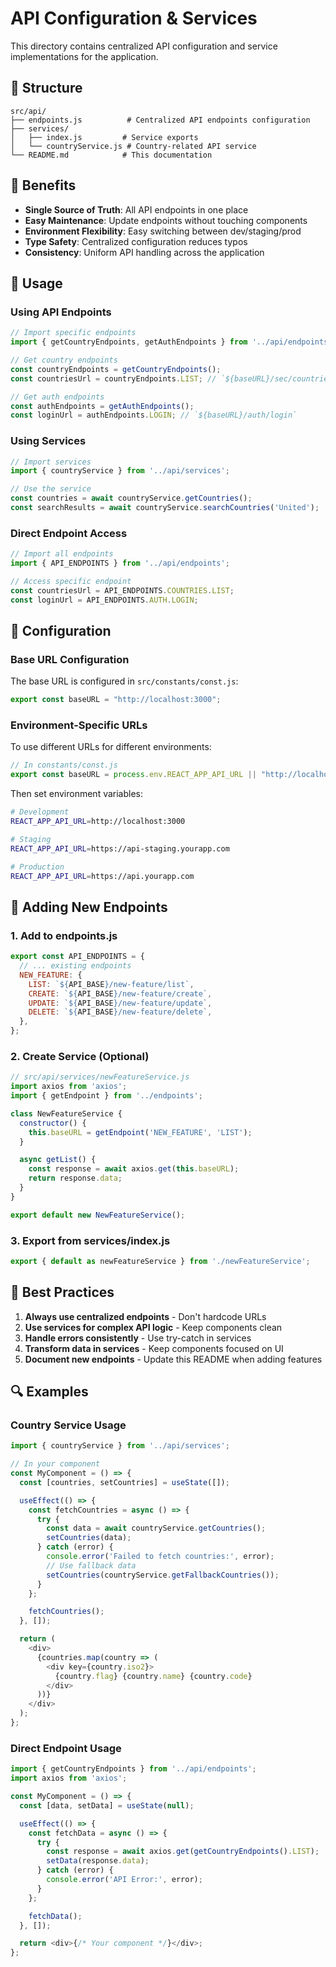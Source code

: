 # API Configuration & Services

This directory contains centralized API configuration and service implementations for the application.

## 📁 Structure

```
src/api/
├── endpoints.js          # Centralized API endpoints configuration
├── services/
│   ├── index.js         # Service exports
│   └── countryService.js # Country-related API service
└── README.md            # This documentation
```

## 🎯 Benefits

- **Single Source of Truth**: All API endpoints in one place
- **Easy Maintenance**: Update endpoints without touching components
- **Environment Flexibility**: Easy switching between dev/staging/prod
- **Type Safety**: Centralized configuration reduces typos
- **Consistency**: Uniform API handling across the application

## 📖 Usage

### Using API Endpoints

```javascript
// Import specific endpoints
import { getCountryEndpoints, getAuthEndpoints } from '../api/endpoints';

// Get country endpoints
const countryEndpoints = getCountryEndpoints();
const countriesUrl = countryEndpoints.LIST; // `${baseURL}/sec/countries/codes`

// Get auth endpoints
const authEndpoints = getAuthEndpoints();
const loginUrl = authEndpoints.LOGIN; // `${baseURL}/auth/login`
```

### Using Services

```javascript
// Import services
import { countryService } from '../api/services';

// Use the service
const countries = await countryService.getCountries();
const searchResults = await countryService.searchCountries('United');
```

### Direct Endpoint Access

```javascript
// Import all endpoints
import { API_ENDPOINTS } from '../api/endpoints';

// Access specific endpoint
const countriesUrl = API_ENDPOINTS.COUNTRIES.LIST;
const loginUrl = API_ENDPOINTS.AUTH.LOGIN;
```

## 🔧 Configuration

### Base URL Configuration

The base URL is configured in `src/constants/const.js`:

```javascript
export const baseURL = "http://localhost:3000";
```

### Environment-Specific URLs

To use different URLs for different environments:

```javascript
// In constants/const.js
export const baseURL = process.env.REACT_APP_API_URL || "http://localhost:3000";
```

Then set environment variables:
```bash
# Development
REACT_APP_API_URL=http://localhost:3000

# Staging
REACT_APP_API_URL=https://api-staging.yourapp.com

# Production
REACT_APP_API_URL=https://api.yourapp.com
```

## 🚀 Adding New Endpoints

### 1. Add to endpoints.js

```javascript
export const API_ENDPOINTS = {
  // ... existing endpoints
  NEW_FEATURE: {
    LIST: `${API_BASE}/new-feature/list`,
    CREATE: `${API_BASE}/new-feature/create`,
    UPDATE: `${API_BASE}/new-feature/update`,
    DELETE: `${API_BASE}/new-feature/delete`,
  },
};
```

### 2. Create Service (Optional)

```javascript
// src/api/services/newFeatureService.js
import axios from 'axios';
import { getEndpoint } from '../endpoints';

class NewFeatureService {
  constructor() {
    this.baseURL = getEndpoint('NEW_FEATURE', 'LIST');
  }

  async getList() {
    const response = await axios.get(this.baseURL);
    return response.data;
  }
}

export default new NewFeatureService();
```

### 3. Export from services/index.js

```javascript
export { default as newFeatureService } from './newFeatureService';
```

## 📝 Best Practices

1. **Always use centralized endpoints** - Don't hardcode URLs
2. **Use services for complex API logic** - Keep components clean
3. **Handle errors consistently** - Use try-catch in services
4. **Transform data in services** - Keep components focused on UI
5. **Document new endpoints** - Update this README when adding features

## 🔍 Examples

### Country Service Usage

```javascript
import { countryService } from '../api/services';

// In your component
const MyComponent = () => {
  const [countries, setCountries] = useState([]);

  useEffect(() => {
    const fetchCountries = async () => {
      try {
        const data = await countryService.getCountries();
        setCountries(data);
      } catch (error) {
        console.error('Failed to fetch countries:', error);
        // Use fallback data
        setCountries(countryService.getFallbackCountries());
      }
    };

    fetchCountries();
  }, []);

  return (
    <div>
      {countries.map(country => (
        <div key={country.iso2}>
          {country.flag} {country.name} {country.code}
        </div>
      ))}
    </div>
  );
};
```

### Direct Endpoint Usage

```javascript
import { getCountryEndpoints } from '../api/endpoints';
import axios from 'axios';

const MyComponent = () => {
  const [data, setData] = useState(null);

  useEffect(() => {
    const fetchData = async () => {
      try {
        const response = await axios.get(getCountryEndpoints().LIST);
        setData(response.data);
      } catch (error) {
        console.error('API Error:', error);
      }
    };

    fetchData();
  }, []);

  return <div>{/* Your component */}</div>;
};
```
